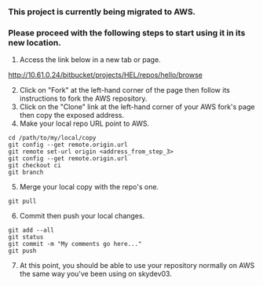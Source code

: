 ### This project is currently being migrated to AWS.

### Please proceed with the following steps to start using it in its new location.
1. Access the link below in a new tab or page.

http://10.61.0.24/bitbucket/projects/HEL/repos/hello/browse

2. Click on "Fork" at the left-hand corner of the page then follow its instructions to fork the AWS repository.
3. Click on the "Clone" link at the left-hand corner of your AWS fork's page then copy the exposed address.
4. Make your local repo URL point to AWS.

```
cd /path/to/my/local/copy
git config --get remote.origin.url
git remote set-url origin <address_from_step_3>
git config --get remote.origin.url
git checkout ci
git branch
```

5. Merge your local copy with the repo's one.

```
git pull
```

6. Commit then push your local changes.

```
git add --all
git status
git commit -m "My comments go here..."
git push
```

7. At this point, you should be able to use your repository normally on AWS the same way you've been using on skydev03.
